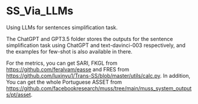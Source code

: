 # SS_Via_LLMs
Using LLMs for sentences simplification task.

The ChatGPT and GPT3.5 folder stores the outputs for the sentence simplification task using ChatGPT and text-davinci-003 respectively, and the examples for few-shot is also available in there.

For the metrics, you can get SARI, FKGL from https://github.com/feralvam/easse and FRES from https://github.com/luxinyu1/Trans-SS/blob/master/utils/calc.py. In addition, You can get the whole Portuguese ASSET from https://github.com/facebookresearch/muss/tree/main/muss_system_outputs/pt/asset.
